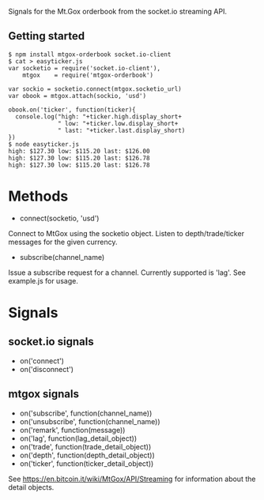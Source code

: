 Signals for the Mt.Gox orderbook from the socket.io streaming API.

## Getting started
```
$ npm install mtgox-orderbook socket.io-client
$ cat > easyticker.js
var socketio = require('socket.io-client'),
    mtgox    = require('mtgox-orderbook')

var sockio = socketio.connect(mtgox.socketio_url)
var obook = mtgox.attach(sockio, 'usd')

obook.on('ticker', function(ticker){
  console.log("high: "+ticker.high.display_short+
              " low: "+ticker.low.display_short+
              " last: "+ticker.last.display_short)
})
$ node easyticker.js
high: $127.30 low: $115.20 last: $126.00
high: $127.30 low: $115.20 last: $126.78
high: $127.30 low: $115.20 last: $126.78
```

# Methods
* connect(socketio, 'usd')

Connect to MtGox using the socketio object. Listen to depth/trade/ticker messages for the given currency.

* subscribe(channel_name)

Issue a subscribe request for a channel. Currently supported is 'lag'. See example.js for usage.

# Signals

## socket.io signals

* on('connect')
* on('disconnect')

## mtgox signals
* on('subscribe', function(channel_name))
* on('unsubscribe', function(channel_name))
* on('remark', function(message))
* on('lag', function(lag_detail_object))
* on('trade', function(trade_detail_object))
* on('depth', function(depth_detail_object))
* on('ticker', function(ticker_detail_object))


See https://en.bitcoin.it/wiki/MtGox/API/Streaming for information about the detail objects.
